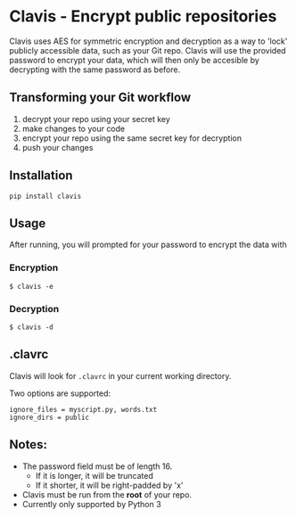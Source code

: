 # Clavis - Encrypt public repositories
Clavis uses AES for symmetric encryption and decryption as a way to 'lock' publicly accessible data, such as your Git repo.
Clavis will use the provided password to encrypt your data, which will then only be accesible by decrypting with the same password as before.

## Transforming your Git workflow
1. decrypt your repo using your secret key
2. make changes to your code
3. encrypt your repo using the same secret key for decryption
4. push your changes

## Installation
```
pip install clavis
```

## Usage
After running, you will prompted for your password to encrypt the data with
### Encryption
```
$ clavis -e
```

### Decryption
```
$ clavis -d
```

## .clavrc
Clavis will look for ```.clavrc``` in your current working directory.

Two options are supported:
```
ignore_files = myscript.py, words.txt
ignore_dirs = public
```

## Notes:
* The password field must be of length 16.
  * If it is longer, it will be truncated
  * If it shorter, it will be right-padded by 'x'
* Clavis must be run from the **root** of your repo.
* Currently only supported by Python 3
